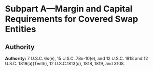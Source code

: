 # Subpart A—Margin and Capital Requirements for Covered Swap Entities

## Authority

**Authority:** 7 U.S.C. 6s(e), 15 U.S.C. 78o-10(e), and 12 U.S.C. 1818 and 12 U.S.C. 1819(a)(Tenth), 12 U.S.C.1813(q), 1818, 1819, and 3108.


